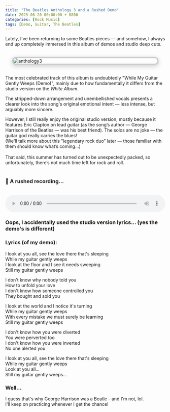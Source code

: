 ```yaml
---
title: "The Beatles Anthology 3 and a Rushed Demo"
date: 2025-06-20 00:00:00 + 0800
categories: [Rock Music]
tags: [Demo, Guitar, The Beatles]
---
```


Lately, I’ve been returning to some Beatles pieces — and somehow, I always end up completely immersed in this album of demos and studio deep cuts.

<img src="{{ '/assets/img/album.jpg' | relative_url }}" alt="anthology3" class="framed-image" />
<style>
  .framed-image {
    display: block;
    margin: 2rem auto;
    max-width: 90%;
    border: 4px solid #ccc;
    border-radius: 12px;
    box-shadow: 0 4px 16px rgba(0, 0, 0, 0.2);
  }
</style>

The most celebrated track of this album is undoubtedly "While My Guitar Gently Weeps (Demo)", mainly due to how fundamentally it differs from the studio version on the _White Album_. <br>

The stripped-down arrangement and unembellished vocals presents a clearer look into the song's original emotional intent — less intense, but arguably more sincere. <br>

However, I still really enjoy the original studio version, mostly because it features Eric Clapton on lead guitar (as the song’s author — George Harrison of the Beatles — was his best friend). The solos are no joke — the guitar god really carries the blues! <br>
(We'll talk more about this "legendary rock duo” later — those familiar with them should know what’s coming…)
<br><br>
That said, this summer has turned out to be unexpectedly packed, so unfortunately, there’s not much time left for rock and roll.
<br><br>

### 🌿 A rushed recording...



<audio controls preload="auto" style="width: 100%; margin-top: 1rem;">
  <source src="/assets/rec/wmggw.mp3" type="audio/mp3" />
  Your browser does not support the audio element.
</audio>




### Oops, I accidentally used the studio version lyrics... (yes the demo's is different)

### Lyrics (of my demo):

<div class="lyrics">
  <p>
    I look at you all, see the love there that's sleeping<br>
    While my guitar gently weeps<br>
    I look at the floor and I see it needs sweeping<br>
    Still my guitar gently weeps
  </p>

  <p>
    I don't know why nobody told you<br>
    How to unfold your love<br>
    I don't know how someone controlled you<br>
    They bought and sold you
  </p>

  <p>
    I look at the world and I notice it's turning<br>
    While my guitar gently weeps<br>
    With every mistake we must surely be learning<br>
    Still my guitar gently weeps
  </p>

  <p>
    I don't know how you were diverted<br>
    You were perverted too<br>
    I don't know how you were inverted<br>
    No one alerted you
  </p>

  <p>
    I look at you all, see the love there that's sleeping<br>
    While my guitar gently weeps<br>
    Look at you all...<br>
    Still my guitar gently weeps...
  </p>
</div>





### Well... 
I guess that's why George Harrison was a Beatle - and I'm not, lol. 
<br> I'll keep on practicing whenever I get the chance!